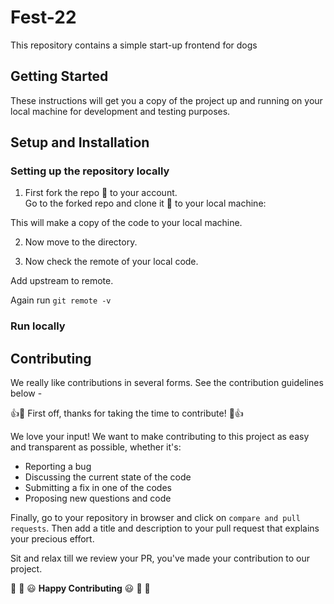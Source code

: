 # Fest-22

This repository contains a simple start-up frontend for dogs

## Getting Started

These instructions will get you a copy of the project up and running on your local machine for development and testing purposes.

## Setup and Installation

### Setting up the repository locally

1. First fork the repo :fork_and_knife: to your account.  
   Go to the forked repo and clone it :busts_in_silhouette: to your local machine:

This will make a copy of the code to your local machine.

2. Now move to the directory.

3. Now check the remote of your local code.

Add upstream to remote.

Again run `git remote -v`

### Run locally

## Contributing

We really like contributions in several forms. See the contribution guidelines below - 

:+1::tada: First off, thanks for taking the time to contribute! :tada::+1:

We love your input! We want to make contributing to this project as easy and transparent as possible, whether it's:

- Reporting a bug
- Discussing the current state of the code
- Submitting a fix in one of the codes
- Proposing new questions and code

Finally, go to your repository in browser and click on `compare and pull requests`.
Then add a title and description to your pull request that explains your precious effort.

Sit and relax till we review your PR, you've made your contribution to our project.

:tada: :confetti_ball: :smiley: **Happy Contributing** :smiley: :confetti_ball: :tada:
